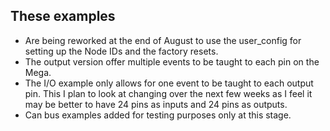 ## These examples 

- Are being reworked at the end of August to use the user_config for setting up the Node IDs and the factory resets.
- The output version offer multiple events to be taught to each pin on the Mega.
- The I/O example only allows for one event to be taught to each output pin. This I plan to look at changing over the next few weeks as I feel it may be better to have 24 pins as inputs and 24 pins as outputs.
- Can bus examples added for testing purposes only at this stage.
